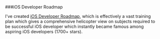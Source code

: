 ###iOS Developer Roadmap

I've created [iOS Developer Roadmap](https://github.com/BohdanOrlov/iOS-Developer-Roadmap), which is effectively a vast training plan which gives a comprehensive helicopter view on subjects required to be successful iOS developer which instantly became famous among aspiring iOS developers (1700+ stars). 